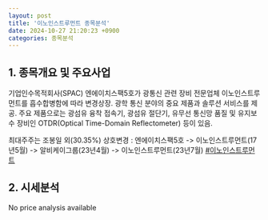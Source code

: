 ```yaml
---
layout: post
title: '이노인스트루먼트 종목분석'
date: 2024-10-27 21:20:23 +0900
categories: 종목분석
---
```


## 1. 종목개요 및 주요사업

기업인수목적회사(SPAC) 엔에이치스팩5호가 광통신 관련 장비 전문업체 이노인스트루먼트를 흡수합병함에 따라 변경상장. 광학 통신 분야의 중요 제품과 솔루션 서비스를 제공. 주요 제품으로는 광섬유 융착 접속기, 광섬유 절단기, 유무선 통신망 품질 및 유지보수 장비인 OTDR(Optical Time-Domain Reflectometer) 등이 있음.

최대주주는 조봉일 외(30.35%)  상호변경 : 엔에이치스팩5호 -> 이노인스트루먼트(17년5월) -> 알비케이그룹(23년4월) -> 이노인스트루먼트(23년7월)
[#이노인스트루먼트](#)

## 2. 시세분석

No price analysis available
